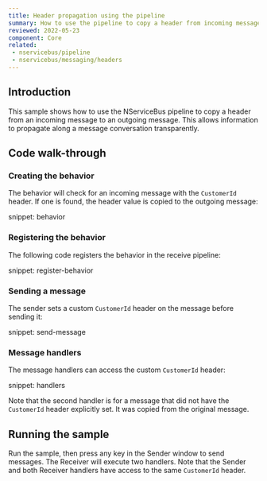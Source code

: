 ```yaml
---
title: Header propagation using the pipeline
summary: How to use the pipeline to copy a header from incoming messages to outgoing messages
reviewed: 2022-05-23
component: Core
related:
 - nservicebus/pipeline
 - nservicebus/messaging/headers
---
```


## Introduction

This sample shows how to use the NServiceBus pipeline to copy a header from an incoming message to an outgoing message. This allows information to propagate along a message conversation transparently.

## Code walk-through

### Creating the behavior

The behavior will check for an incoming message with the `CustomerId` header. If one is found, the header value is copied to the outgoing message:

snippet: behavior

### Registering the behavior

The following code registers the behavior in the receive pipeline:

snippet: register-behavior

### Sending a message

The sender sets a custom `CustomerId` header on the message before sending it:

snippet: send-message

### Message handlers

The message handlers can access the custom `CustomerId` header:

snippet: handlers

Note that the second handler is for a message that did not have the `CustomerId` header explicitly set. It was copied from the original message.

## Running the sample

Run the sample, then press any key in the Sender window to send messages. The Receiver will execute two handlers. Note that the Sender and both Receiver handlers have access to the same `CustomerId` header.
